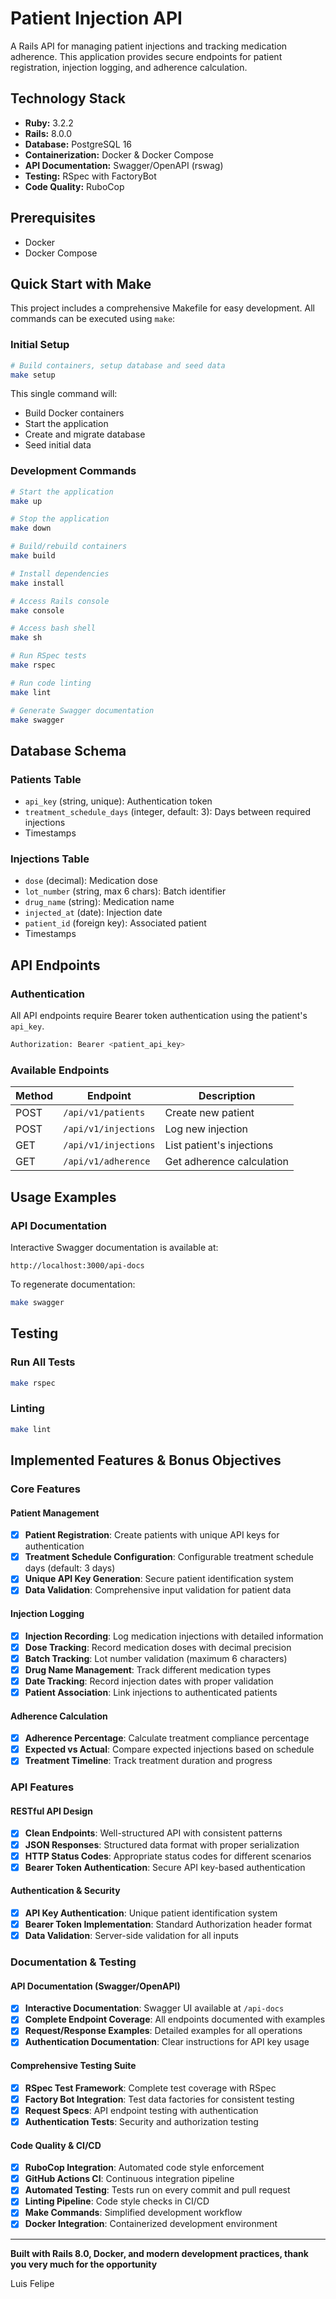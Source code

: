 # Patient Injection API

A Rails API for managing patient injections and tracking medication adherence. This application provides secure endpoints for patient registration, injection logging, and adherence calculation.

## Technology Stack

- **Ruby:** 3.2.2
- **Rails:** 8.0.0
- **Database:** PostgreSQL 16
- **Containerization:** Docker & Docker Compose
- **API Documentation:** Swagger/OpenAPI (rswag)
- **Testing:** RSpec with FactoryBot
- **Code Quality:** RuboCop

## Prerequisites

- Docker
- Docker Compose

## Quick Start with Make

This project includes a comprehensive Makefile for easy development. All commands can be executed using `make`:

### Initial Setup

```bash
# Build containers, setup database and seed data
make setup
```

This single command will:
- Build Docker containers
- Start the application
- Create and migrate database
- Seed initial data

### Development Commands

```bash
# Start the application
make up

# Stop the application
make down

# Build/rebuild containers
make build

# Install dependencies
make install

# Access Rails console
make console

# Access bash shell
make sh

# Run RSpec tests
make rspec

# Run code linting
make lint

# Generate Swagger documentation
make swagger
```

##  Database Schema

### Patients Table
- `api_key` (string, unique): Authentication token
- `treatment_schedule_days` (integer, default: 3): Days between required injections
- Timestamps

### Injections Table
- `dose` (decimal): Medication dose
- `lot_number` (string, max 6 chars): Batch identifier
- `drug_name` (string): Medication name
- `injected_at` (date): Injection date
- `patient_id` (foreign key): Associated patient
- Timestamps

##  API Endpoints

### Authentication
All API endpoints require Bearer token authentication using the patient's `api_key`.

```bash
Authorization: Bearer <patient_api_key>
```

### Available Endpoints

| Method | Endpoint | Description |
|--------|----------|-------------|
| POST | `/api/v1/patients` | Create new patient |
| POST | `/api/v1/injections` | Log new injection |
| GET | `/api/v1/injections` | List patient's injections |
| GET | `/api/v1/adherence` | Get adherence calculation |

## Usage Examples

### API Documentation

Interactive Swagger documentation is available at:
```
http://localhost:3000/api-docs
```

To regenerate documentation:
```bash
make swagger
```

## Testing

### Run All Tests
```bash
make rspec
```

### Linting
```bash
make lint
```

## Implemented Features & Bonus Objectives

### Core Features

#### **Patient Management**
- [x] **Patient Registration**: Create patients with unique API keys for authentication
- [x] **Treatment Schedule Configuration**: Configurable treatment schedule days (default: 3 days)
- [x] **Unique API Key Generation**: Secure patient identification system
- [x] **Data Validation**: Comprehensive input validation for patient data

#### **Injection Logging**
- [x] **Injection Recording**: Log medication injections with detailed information
- [x] **Dose Tracking**: Record medication doses with decimal precision
- [x] **Batch Tracking**: Lot number validation (maximum 6 characters)
- [x] **Drug Name Management**: Track different medication types
- [x] **Date Tracking**: Record injection dates with proper validation
- [x] **Patient Association**: Link injections to authenticated patients

#### **Adherence Calculation**
- [x] **Adherence Percentage**: Calculate treatment compliance percentage
- [x] **Expected vs Actual**: Compare expected injections based on schedule
- [x] **Treatment Timeline**: Track treatment duration and progress

### API Features

#### **RESTful API Design**
- [x] **Clean Endpoints**: Well-structured API with consistent patterns
- [x] **JSON Responses**: Structured data format with proper serialization
- [x] **HTTP Status Codes**: Appropriate status codes for different scenarios
- [x] **Bearer Token Authentication**: Secure API key-based authentication

#### **Authentication & Security**
- [x] **API Key Authentication**: Unique patient identification system
- [x] **Bearer Token Implementation**: Standard Authorization header format
- [x] **Data Validation**: Server-side validation for all inputs

### Documentation & Testing

#### **API Documentation (Swagger/OpenAPI)**
- [x] **Interactive Documentation**: Swagger UI available at `/api-docs`
- [x] **Complete Endpoint Coverage**: All endpoints documented with examples
- [x] **Request/Response Examples**: Detailed examples for all operations
- [x] **Authentication Documentation**: Clear instructions for API key usage

#### **Comprehensive Testing Suite**
- [x] **RSpec Test Framework**: Complete test coverage with RSpec
- [x] **Factory Bot Integration**: Test data factories for consistent testing
- [x] **Request Specs**: API endpoint testing with authentication
- [x] **Authentication Tests**: Security and authorization testing

#### **Code Quality & CI/CD**
- [x] **RuboCop Integration**: Automated code style enforcement
- [x] **GitHub Actions CI**: Continuous integration pipeline
- [x] **Automated Testing**: Tests run on every commit and pull request
- [x] **Linting Pipeline**: Code style checks in CI/CD
- [x] **Make Commands**: Simplified development workflow
- [x] **Docker Integration**: Containerized development environment

---
**Built with Rails 8.0, Docker, and modern development practices, thank you very much for the opportunity**

Luis Felipe
